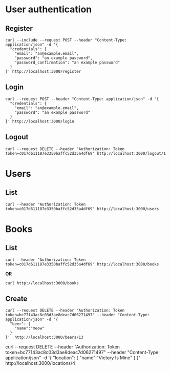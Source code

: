 # User authentication

## Register

```
curl --include --request POST --header "Content-Type: application/json" -d '{
  "credentials": {
    "email": "an@example.email",
    "password": "an example password",
    "password_confirmation": "an example password"
  }
}' http://localhost:3000/register
```

## Login

```
curl --request POST --header "Content-Type: application/json" -d '{
  "credentials": {
    "email": "an@example.email",
    "password": "an example password"
  }
}' http://localhost:3000/login
```

## Logout

```
curl --request DELETE --header "Authorization: Token token=c017d611187e3350baffc52d35a4df69" http://localhost:3000/logout/1
```

# Users

## List

```
curl --header "Authorization: Token token=c017d611187e3350baffc52d35a4df69" http://localhost:3000/users
```

# Books

## List

```
curl --header "Authorization: Token token=c017d611187e3350baffc52d35a4df69" http://localhost:3000/books
```

**OR**

```
curl http://localhost:3000/books
```

## Create

```
curl --request DELETE --header "Authorization: Token token=bc77143ac8c03d3ae8deac7d06271497" --header "Content-Type: application/json" -d '{
  "beer": {
    "name":"meow"
  }
}'  http://localhost:3000/beers/13
```

curl --request DELETE --header "Authorization: Token token=bc77143ac8c03d3ae8deac7d06271497" --header "Content-Type: application/json" -d '{   "location": {      "name":"Victory Is Mine"   } }'  http://localhost:3000/locations/4

